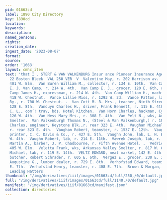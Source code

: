 ```yaml
---
pid: 01663cd
label: 1890 City Directory
key: 1890cd
location: 
keywords: 
description: 
named_persons: 
rights: 
creation_date: 
ingest_date: '2023-08-07'
format: 
source: 
order: '1663'
layout: cmhc_item
text: 'that I . STERT & VAN VALKENBURG Insur ance Pioneer Insurance Agency, 21 and
  22 Boston Bleek  VAL 250 VER  V  Valentine May, r. 202 Harrison av.  Valley House,
  401 W. Elm.  Van Buren William M., collector, r. 134 E. 10th.  Van Camp A., manager,
  E. J. Van Camp, r. 214 W. 4th.  Van Camp E. J., grocer, 120 E. 6th, r. 214 W. 4th.  Van
  Camp James H., expressman, r. 214 W. 4th.  Van Camp William H., machinist, bds.
  418 W. Chestnut.  Vance Lillie Miss, r. 1293 W. 2d.  Vance Patton, lab, Colo. Midland
  Ry., r. 700 W. Chestnut. .  Van Cott M. B. Mrs., teacher, Ninth Street School, r.
  128 E. 8th.  Vanduyn Charles H., driver, Frank Bennett, r. 115 E. 4th.  Van Dyke
  C. L., com’! trav, bds. Hotel Kitchen.  Van Horn Charles, hackman, Cy. Allen, r.
  126 W. 4th.  Van Ness Mary Mrs., r. 308 E. 4th.  Van Pelt N., wks, Arkansas Valley
  Smelter.  Van Valkenburgh Thomas N., (Steel & Van Valkenburgh,) r. 104 W. 9th.  Vaughan
  Charles, engineer, Keystone Blk.,r. rear 323 E. 4th.  Vaughan Michael N., miner,
  r. rear 323 E. 4th.  Vaughan Robert, teamster, r. 1537 E. 12th.  Vaughn Frank E.,
  printer, C. C. Davis & Co., r. 427 E. 5th.  Vaughn John, lab, L. H. Barnes, 115
  W. 4th.  Vaughn Robert, lab, r. 214 E. 11th.  Vawrek Joseph, lab, r. 523 W. Chestnut.  Vedder
  Martin A., barber, J. P. Chadbourne, r. Fifth Avenue Hotel. .  Vedrich John, r.
  405 W. Elm.  Veletta Frank, wks, Arkansas Valley Smelter, r. 817 W. Chestnut.  Veletta
  Michael, lab, r. 119 E. 14th.  VELTZ EDWARD, meat market, 142 E. 4th.  Veltz Oswald,
  butcher, Robert Schrader, r. 605 E. 6th.  Vergez E., grocer, 230 E. 3d.  Verhofstad
  Augustine G., lumber dealer, r. 729 E. 8th.  Verhofstad Edward, teamster, r. 408
  E. 7th.  Verhofstad Henry, teamster, r. 408 E. 7th.  Brown & Morgan, sorvison ave.
  Leading Hatters       '
thumbnail: "/img/derivatives/iiif/images/01663cd/full/250,/0/default.jpg"
full: "/img/derivatives/iiif/images/01663cd/full/1140,/0/default.jpg"
manifest: "/img/derivatives/iiif/01663cd/manifest.json"
collection: directories
---
```

